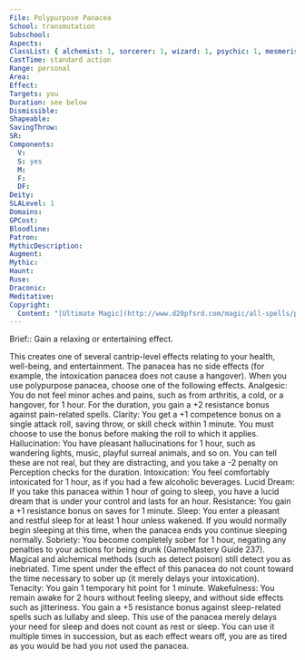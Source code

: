 ```yaml
---
File: Polypurpose Panacea
School: transmutation
Subschool: 
Aspects: 
ClassList: { alchemist: 1, sorcerer: 1, wizard: 1, psychic: 1, mesmerist: 1 }
CastTime: standard action
Range: personal
Area: 
Effect: 
Targets: you
Duration: see below
Dismissible: 
Shapeable: 
SavingThrow: 
SR: 
Components:
  V: 
  S: yes
  M: 
  F: 
  DF: 
Deity: 
SLALevel: 1
Domains: 
GPCost: 
Bloodline: 
Patron: 
MythicDescription: 
Augment: 
Mythic: 
Haunt: 
Ruse: 
Draconic: 
Meditative: 
Copyright:
  Content: "[Ultimate Magic](http://www.d20pfsrd.com/magic/all-spells/p/polypurpose-panacea)"
---
```

Brief:: Gain a relaxing or entertaining effect.

This creates one of several cantrip-level effects relating to your health, well-being, and entertainment. The panacea has no side effects (for example, the intoxication panacea does not cause a hangover). When you use polypurpose panacea, choose one of the following effects.  Analgesic: You do not feel minor aches and pains, such as from arthritis, a cold, or a hangover, for 1 hour. For the duration, you gain a +2 resistance bonus against pain-related spells.  Clarity: You get a +1 competence bonus on a single attack roll, saving throw, or skill check within 1 minute. You must choose to use the bonus before making the roll to which it applies.  Hallucination: You have pleasant hallucinations for 1 hour, such as wandering lights, music, playful surreal animals, and so on. You can tell these are not real, but they are distracting, and you take a -2 penalty on Perception checks for the duration.  Intoxication: You feel comfortably intoxicated for 1 hour, as if you had a few alcoholic beverages.  Lucid Dream: If you take this panacea within 1 hour of going to sleep, you have a lucid dream that is under your control and lasts for an hour.  Resistance: You gain a +1 resistance bonus on saves for 1 minute.  Sleep: You enter a pleasant and restful sleep for at least 1 hour unless wakened. If you would normally begin sleeping at this time, when the panacea ends you continue sleeping normally.  Sobriety: You become completely sober for 1 hour, negating any penalties to your actions for being drunk (GameMastery Guide 237). Magical and alchemical methods (such as detect poison) still detect you as inebriated. Time spent under the effect of this panacea do not count toward the time necessary to sober up (it merely delays your intoxication).  Tenacity: You gain 1 temporary hit point for 1 minute.  Wakefulness: You remain awake for 2 hours without feeling sleepy, and without side effects such as jitteriness. You gain a +5 resistance bonus against sleep-related spells such as lullaby and sleep. This use of the panacea merely delays your need for sleep and does not count as rest or sleep. You can use it multiple times in succession, but as each effect wears off, you are as tired as you would be had you not used the panacea.
